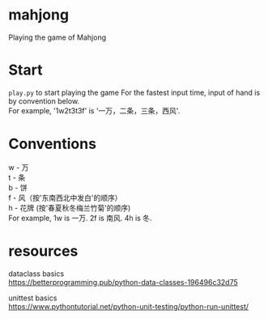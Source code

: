 # mahjong
Playing the game of Mahjong

# Start
`play.py` to start playing the game
For the fastest input time, input of hand is by convention below.  
For example, '1w2t3t3f' is '一万，二条，三条，西风'.

# Conventions
w - 万  
t - 条  
b - 饼  
f - 风（按'东南西北中发白'的顺序）  
h - 花牌 (按'春夏秋冬梅兰竹菊'的顺序)  
For example, 1w is 一万. 2f is 南风. 4h is 冬.

# resources
dataclass basics  
https://betterprogramming.pub/python-data-classes-196496c32d75

unittest basics  
https://www.pythontutorial.net/python-unit-testing/python-run-unittest/